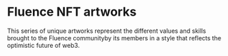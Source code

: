 # Fluence NFT artworks

This series of unique artworks represent the different values and skills brought to the Fluence communityby its members in a style that reflects the optimistic future of web3.  

